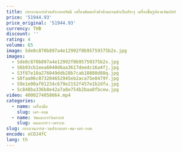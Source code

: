 ```yaml
---
title: กระบวนการส่วนประกอบรัศมี เครื่องตัดตะกั่วตัวต้านทานตัวเก็บประจุ เครื่องขึ้นรูปลวดจัมเปอร์
price: '51944.93'
price_original: '51944.93'
currency: THB
discount: ''
rating: 4
volume: 65
image: Sde8c870b897a4e12992f0b95759375b2x.jpg
images:
  - Sde8c870b897a4e12992f0b95759375b2x.jpg
  - S6b93cb1eea6040d6aa3617deedc16a4fj.jpg
  - S3f87e10a276049ddb28b7cab10880d88q.jpg
  - S0faa06c873204652945eb2aca75e8479Y.jpg
  - S9e1e00af01234c679e2152f457e1b2dfu.jpg
  - Sc848ba336b8e42a7a8e754b2baa8fbcew.jpg
video: 4000274058664.mp4
categories:
  - name: เครื่องมือ
    slug: เคร-องม
  - name: วัดและการวิเคราะห์
    slug: ดและการว-เคราะห
slug: กระบวนการส-วนประกอบร-ศม-เคร-องต
encode: oCOJ4fC
lang: th
---
```

  